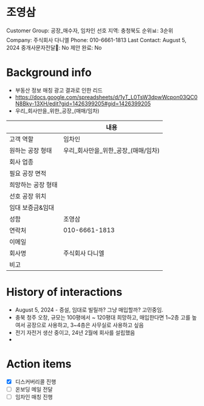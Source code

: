 # 조영삼

Customer Group: 공장_매수자, 임차인
선호 지역: 충청북도
순위📊: 3순위
Company: 주식회사 다니엘
Phone: 010-6661-1813
Last Contact: August 5, 2024
중개사문자전달📩: No
제안 완료: No

# Background info

- 부동산 정보 매칭 광고 결과로 인한 리드
- https://docs.google.com/spreadsheets/d/1yT_L0TsW3dpwWcpon03QC0N8Bky-13XH/edit?gid=1426399205#gid=1426399205
- 우리_회사만을_위한_공장_(매매/임차)

|  | 내용 |
| --- | --- |
| 고객 역할 | 임차인 |
| 원하는 공장 형태 | 우리_회사만을_위한_공장_(매매/임차) |
| 회사 업종 |  |
| 필요 공장 면적 |  |
| 희망하는 공장 형태 |  |
| 선호 공장 위치 |  |
| 임대 보증금&임대 |  |
| 성함 | 조영삼 |
| 연락처 | 010-6661-1813 |
| 이메일 |  |
| 회사명 | 주식회사 다니엘 |
| 비고 |  |

# History of interactions

- August 5, 2024 - 증설, 임대로 빌릴까? 그냥 매입할까? 고민중임.
- 충북 청주 오창, 규모는 100평에서 ~ 120평대 희망하고, 매입한다면 1~2층 고를 높여서 공장으로 사용하고, 3~4층은 사무실로 사용하고 싶음
- 전기 자전거 생산 중이고, 24년 2월에 회사를 설립했음
- 

# Action items

- [x]  디스커버리콜 진행
- [ ]  온보딩 메일 전달
- [ ]  임차인 매칭 진행